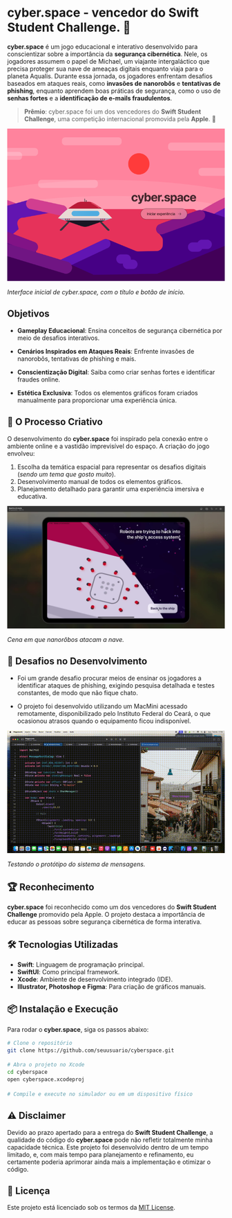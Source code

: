 # cyber.space - vencedor do Swift Student Challenge.  🚀

**cyber.space** é um jogo educacional e interativo desenvolvido para conscientizar sobre a importância da **segurança cibernética**. Nele, os jogadores assumem o papel de Michael, um viajante intergaláctico que precisa proteger sua nave de ameaças digitais enquanto viaja para o planeta Aqualis. Durante essa jornada, os jogadores enfrentam desafios baseados em ataques reais, como **invasões de nanorobôs** e **tentativas de phishing**, enquanto aprendem boas práticas de segurança, como o uso de **senhas fortes** e a **identificação de e-mails fraudulentos**.

> **Prêmio**: cyber.space foi um dos vencedores do **Swift Student Challenge**, uma competição internacional promovida pela **Apple**. 🎉

![Interface inicial de cyber.space](./git/home.png)  

*Interface inicial de cyber.space, com o título e botão de início.*

## Objetivos

- **Gameplay Educacional**: Ensina conceitos de segurança cibernética por meio de desafios interativos. 

- **Cenários Inspirados em Ataques Reais**: Enfrente invasões de nanorobôs, tentativas de phishing e mais. 

- **Conscientização Digital**: Saiba como criar senhas fortes e identificar fraudes online.  

- **Estética Exclusiva**: Todos os elementos gráficos foram criados manualmente para proporcionar uma experiência única.  

## 🌌 O Processo Criativo  

O desenvolvimento do **cyber.space** foi inspirado pela conexão entre o ambiente online e a vastidão imprevisível do espaço. A criação do jogo envolveu:  

1. Escolha da temática espacial para representar os desafios digitais (*sendo um tema que gosto muito*).
2. Desenvolvimento manual de todos os elementos gráficos.  
3. Planejamento detalhado para garantir uma experiência imersiva e educativa.  

![Cena em que nanorôbos atacam a nave](./git/attack.jpg)  

*Cena em que nanorôbos atacam a nave.*

## 🚀 Desafios no Desenvolvimento  

- Foi um grande desafio procurar meios de ensinar os jogadores a identificar ataques de phishing, exigindo pesquisa detalhada e testes constantes, de modo que não fique chato.

- O projeto foi desenvolvido utilizando um MacMini acessado remotamente, disponibilizado pelo Instituto Federal do Ceará, o que ocasionou atrasos quando o equipamento ficou indisponível.

![Testando o protótipo do sistema de mensagens](./git/prototipe.gif)

*Testando o protótipo do sistema de mensagens.*

## 🏆 Reconhecimento  

**cyber.space** foi reconhecido como um dos vencedores do **Swift Student Challenge** promovido pela Apple. O projeto destaca a importância de educar as pessoas sobre segurança cibernética de forma interativa.

## 🛠️ Tecnologias Utilizadas  

- **Swift**: Linguagem de programação principal.
- **SwiftUI**: Como principal framework.  
- **Xcode**: Ambiente de desenvolvimento integrado (IDE).  
- **Illustrator, Photoshop e Figma**: Para criação de gráficos manuais.

## 📦 Instalação e Execução  

Para rodar o **cyber.space**, siga os passos abaixo:  

```bash
# Clone o repositório
git clone https://github.com/seuusuario/cyberspace.git

# Abra o projeto no Xcode
cd cyberspace
open cyberspace.xcodeproj

# Compile e execute no simulador ou em um dispositivo físico
```

## ⚠️ Disclaimer

Devido ao prazo apertado para a entrega do **Swift Student Challenge**, a qualidade do código do **cyber.space** pode não refletir totalmente minha capacidade técnica. Este projeto foi desenvolvido dentro de um tempo limitado, e, com mais tempo para planejamento e refinamento, eu certamente poderia aprimorar ainda mais a implementação e otimizar o código. 

## 📝 Licença  

Este projeto está licenciado sob os termos da [MIT License](./LICENSE).  
